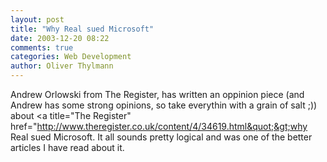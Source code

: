```yaml
---
layout: post
title: "Why Real sued Microsoft"
date: 2003-12-20 08:22
comments: true
categories: Web Development
author: Oliver Thylmann
---
```



Andrew Orlowski from The Register, has written an oppinion piece (and Andrew has some strong opinions, so take everythin with a grain of salt ;)) about &lt;a title=&quot;The Register&quot; href=&quot;http://www.theregister.co.uk/content/4/34619.html&quot;&gt;why Real sued Microsoft. It all sounds pretty logical and was one of the better articles I have read about it.


